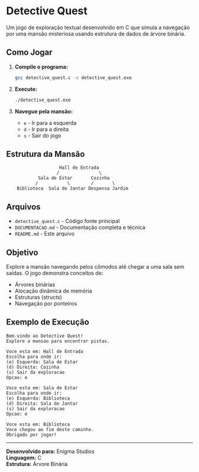 # Detective Quest

Um jogo de exploração textual desenvolvido em C que simula a navegação por uma mansão misteriosa usando estrutura de dados de árvore binária.

## Como Jogar

1. **Compile o programa:**

   ```bash
   gcc detective_quest.c -o detective_quest.exe
   ```

2. **Execute:**

   ```bash
   ./detective_quest.exe
   ```

3. **Navegue pela mansão:**
   - `e` - Ir para a esquerda
   - `d` - Ir para a direita
   - `s` - Sair do jogo

## Estrutura da Mansão

```
                    Hall de Entrada
                   /               \
            Sala de Estar       Cozinha
           /           \        /       \
    Biblioteca  Sala de Jantar Despensa Jardim
```

## Arquivos

- `detective_quest.c` - Código fonte principal
- `DOCUMENTACAO.md` - Documentação completa e técnica
- `README.md` - Este arquivo

## Objetivo

Explore a mansão navegando pelos cômodos até chegar a uma sala sem saídas. O jogo demonstra conceitos de:

- Árvores binárias
- Alocação dinâmica de memória
- Estruturas (structs)
- Navegação por ponteiros

## Exemplo de Execução

```
Bem-vindo ao Detective Quest!
Explore a mansao para encontrar pistas.

Voce esta em: Hall de Entrada
Escolha para onde ir:
(e) Esquerda: Sala de Estar
(d) Direita: Cozinha
(s) Sair da exploracao
Opcao: e

Voce esta em: Sala de Estar
Escolha para onde ir:
(e) Esquerda: Biblioteca
(d) Direita: Sala de Jantar
(s) Sair da exploracao
Opcao: e

Voce esta em: Biblioteca
Voce chegou ao fim deste caminho.
Obrigado por jogar!
```

---

**Desenvolvido para:** Enigma Studios  
**Linguagem:** C  
**Estrutura:** Árvore Binária
